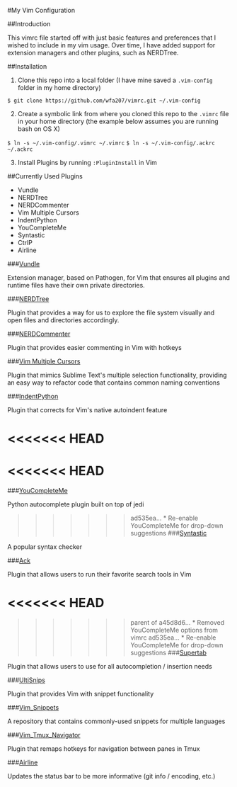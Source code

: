#My Vim Configuration

##Introduction

This vimrc file started off with just basic features and preferences that I wished to include in my vim usage. Over time, I have added support for extension managers and other plugins, such as NERDTree.

##Installation

1) Clone this repo into a local folder (I have mine saved a `.vim-config` folder in my home directory)

`$ git clone https://github.com/wfa207/vimrc.git ~/.vim-config`

2) Create a symbolic link from where you cloned this repo to the `.vimrc` file in your home directory (the example below assumes you are running bash on OS X)

`$ ln -s ~/.vim-config/.vimrc ~/.vimrc`
`$ ln -s ~/.vim-config/.ackrc ~/.ackrc`

3) Install Plugins by running `:PluginInstall` in Vim

##Currently Used Plugins
- Vundle
- NERDTree
- NERDCommenter
- Vim Multiple Cursors
- IndentPython
- YouCompleteMe
- Syntastic
- CtrlP
- Airline

###[Vundle](https://github.com/VundleVim/Vundle.vim)

Extension manager, based on Pathogen, for Vim that ensures all plugins and runtime files have their own private directories.

###[NERDTree](https://github.com/scrooloose/nerdtree)

Plugin that provides a way for us to explore the file system visually and open files and directories accordingly.

###[NERDCommenter](https://github.com/scrooloose/nerdcommenter)

Plugin that provides easier commenting in Vim with hotkeys

###[Vim Multiple Cursors](https://github.com/terryma/vim-multiple-cursors)

Plugin that mimics Sublime Text's multiple selection functionality, providing an easy way to refactor code that contains common naming conventions

###[IndentPython](https://github.com/vim-scripts/indentpython.vim)

Plugin that corrects for Vim's native autoindent feature

<<<<<<< HEAD
=======
<<<<<<< HEAD
=======
###[YouCompleteMe](https://github.com/Valloric/YouCompleteMe)

Python autocomplete plugin built on top of jedi

>>>>>>> ad535ea... * Re-enable YouCompleteMe for drop-down suggestions
###[Syntastic](https://github.com/vim-syntastic/syntastic)

A popular syntax checker

###[Ack](https://github.com/mileszs/ack.vim)

Plugin that allows users to run their favorite search tools in Vim

<<<<<<< HEAD
=======
>>>>>>> parent of a45d8d6... * Removed YouCompleteMe options from vimrc
>>>>>>> ad535ea... * Re-enable YouCompleteMe for drop-down suggestions
###[Supertab](https://github.com/ervandew/supertab)

Plugin that allows users to use <Tab> for all autocompletion / insertion needs

###[UltiSnips](https://github.com/SirVer/ultisnips)

Plugin that provides Vim with snippet functionality

###[Vim_Snippets](https://github.com/honza/vim-snippets)

A repository that contains commonly-used snippets for multiple languages

###[Vim_Tmux_Navigator](https://github.com/christoomey/vim-tmux-navigator)

Plugin that remaps hotkeys for navigation between panes in Tmux

###[Airline](https://github.com/vim-airline/vim-airline)

Updates the status bar to be more informative (git info / encoding, etc.)
